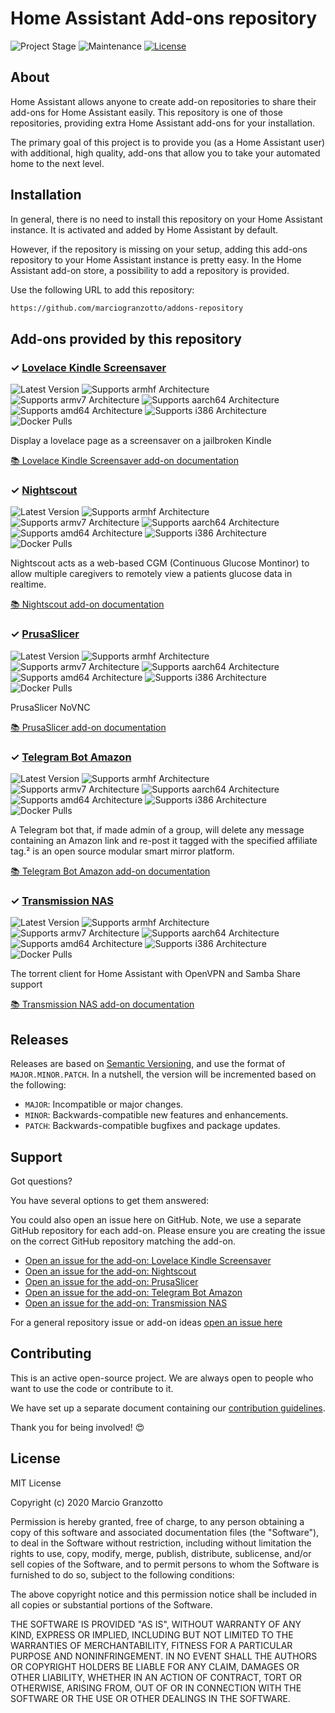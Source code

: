 # Home Assistant Add-ons repository

![Project Stage][project-stage-shield]
![Maintenance][maintenance-shield]
[![License][license-shield]](LICENSE.md)

## About

Home Assistant allows anyone to create add-on repositories to share their
add-ons for Home Assistant easily. This repository is one of those repositories,
providing extra Home Assistant add-ons for your installation.

The primary goal of this project is to provide you (as a Home Assistant user)
with additional, high quality, add-ons that allow you to take your automated
home to the next level.

## Installation

In general, there is no need to install this repository on your
Home Assistant instance. It is activated and added by Home Assistant
by default.

However, if the repository is missing on your setup, adding this add-ons
repository to your Home Assistant instance is pretty easy. In the
Home Assistant add-on store, a possibility to add a repository is provided.

Use the following URL to add this repository:

```txt
https://github.com/marciogranzotto/addons-repository
```

## Add-ons provided by this repository

### &#10003; [Lovelace Kindle Screensaver][addon-lovelace-kindle-screensaver]

![Latest Version][lovelace-kindle-screensaver-version-shield]
![Supports armhf Architecture][lovelace-kindle-screensaver-armhf-shield]
![Supports armv7 Architecture][lovelace-kindle-screensaver-armv7-shield]
![Supports aarch64 Architecture][lovelace-kindle-screensaver-aarch64-shield]
![Supports amd64 Architecture][lovelace-kindle-screensaver-amd64-shield]
![Supports i386 Architecture][lovelace-kindle-screensaver-i386-shield]
![Docker Pulls][lovelace-kindle-screensaver-pulls-shield]

Display a lovelace page as a screensaver on a jailbroken Kindle

[:books: Lovelace Kindle Screensaver add-on documentation][addon-doc-lovelace-kindle-screensaver]

### &#10003; [Nightscout][addon-nightscout]

![Latest Version][nightscout-version-shield]
![Supports armhf Architecture][nightscout-armhf-shield]
![Supports armv7 Architecture][nightscout-armv7-shield]
![Supports aarch64 Architecture][nightscout-aarch64-shield]
![Supports amd64 Architecture][nightscout-amd64-shield]
![Supports i386 Architecture][nightscout-i386-shield]
![Docker Pulls][nightscout-pulls-shield]

Nightscout acts as a web-based CGM (Continuous Glucose Montinor) to allow multiple caregivers to remotely view a patients glucose data in realtime.

[:books: Nightscout add-on documentation][addon-doc-nightscout]

### &#10003; [PrusaSlicer][addon-prusaslicer-novnc]

![Latest Version][prusaslicer-novnc-version-shield]
![Supports armhf Architecture][prusaslicer-novnc-armhf-shield]
![Supports armv7 Architecture][prusaslicer-novnc-armv7-shield]
![Supports aarch64 Architecture][prusaslicer-novnc-aarch64-shield]
![Supports amd64 Architecture][prusaslicer-novnc-amd64-shield]
![Supports i386 Architecture][prusaslicer-novnc-i386-shield]
![Docker Pulls][prusaslicer-novnc-pulls-shield]

PrusaSlicer NoVNC

[:books: PrusaSlicer add-on documentation][addon-doc-prusaslicer-novnc]

### &#10003; [Telegram Bot Amazon][addon-telegram-bot-amazon]

![Latest Version][telegram-bot-amazon-version-shield]
![Supports armhf Architecture][telegram-bot-amazon-armhf-shield]
![Supports armv7 Architecture][telegram-bot-amazon-armv7-shield]
![Supports aarch64 Architecture][telegram-bot-amazon-aarch64-shield]
![Supports amd64 Architecture][telegram-bot-amazon-amd64-shield]
![Supports i386 Architecture][telegram-bot-amazon-i386-shield]
![Docker Pulls][telegram-bot-amazon-pulls-shield]

A Telegram bot that, if made admin of a group, will delete any message containing an Amazon link and re-post it tagged with the specified affiliate tag.² is an open source modular smart mirror platform.

[:books: Telegram Bot Amazon add-on documentation][addon-doc-telegram-bot-amazon]

### &#10003; [Transmission NAS][addon-transmission-nas]

![Latest Version][transmission-nas-version-shield]
![Supports armhf Architecture][transmission-nas-armhf-shield]
![Supports armv7 Architecture][transmission-nas-armv7-shield]
![Supports aarch64 Architecture][transmission-nas-aarch64-shield]
![Supports amd64 Architecture][transmission-nas-amd64-shield]
![Supports i386 Architecture][transmission-nas-i386-shield]
![Docker Pulls][transmission-nas-pulls-shield]

The torrent client for Home Assistant with OpenVPN and Samba Share support

[:books: Transmission NAS add-on documentation][addon-doc-transmission-nas]

## Releases

Releases are based on [Semantic Versioning][semver], and use the format
of ``MAJOR.MINOR.PATCH``. In a nutshell, the version will be incremented
based on the following:

- ``MAJOR``: Incompatible or major changes.
- ``MINOR``: Backwards-compatible new features and enhancements.
- ``PATCH``: Backwards-compatible bugfixes and package updates.

## Support

Got questions?

You have several options to get them answered:


You could also open an issue here on GitHub. Note, we use a separate
GitHub repository for each add-on. Please ensure you are creating the issue
on the correct GitHub repository matching the add-on.

- [Open an issue for the add-on: Lovelace Kindle Screensaver][lovelace-kindle-screensaver-issue]
- [Open an issue for the add-on: Nightscout][nightscout-issue]
- [Open an issue for the add-on: PrusaSlicer][prusaslicer-novnc-issue]
- [Open an issue for the add-on: Telegram Bot Amazon][telegram-bot-amazon-issue]
- [Open an issue for the add-on: Transmission NAS][transmission-nas-issue]

For a general repository issue or add-on ideas [open an issue here][issue]

## Contributing

This is an active open-source project. We are always open to people who want to
use the code or contribute to it.

We have set up a separate document containing our
[contribution guidelines](CONTRIBUTING.md).

Thank you for being involved! :heart_eyes:

## License

MIT License

Copyright (c) 2020 Marcio Granzotto

Permission is hereby granted, free of charge, to any person obtaining a copy
of this software and associated documentation files (the "Software"), to deal
in the Software without restriction, including without limitation the rights
to use, copy, modify, merge, publish, distribute, sublicense, and/or sell
copies of the Software, and to permit persons to whom the Software is
furnished to do so, subject to the following conditions:

The above copyright notice and this permission notice shall be included in all
copies or substantial portions of the Software.

THE SOFTWARE IS PROVIDED "AS IS", WITHOUT WARRANTY OF ANY KIND, EXPRESS OR
IMPLIED, INCLUDING BUT NOT LIMITED TO THE WARRANTIES OF MERCHANTABILITY,
FITNESS FOR A PARTICULAR PURPOSE AND NONINFRINGEMENT. IN NO EVENT SHALL THE
AUTHORS OR COPYRIGHT HOLDERS BE LIABLE FOR ANY CLAIM, DAMAGES OR OTHER
LIABILITY, WHETHER IN AN ACTION OF CONTRACT, TORT OR OTHERWISE, ARISING FROM,
OUT OF OR IN CONNECTION WITH THE SOFTWARE OR THE USE OR OTHER DEALINGS IN THE
SOFTWARE.

[addon-lovelace-kindle-screensaver]: https://github.com/marciogranzotto/hass-lovelace-kindle-screensaver/releases/tag/v0.0.2
[addon-doc-lovelace-kindle-screensaver]: https://github.com/marciogranzotto/hass-lovelace-kindle-screensaver/blob/v0.0.2/README.md
[lovelace-kindle-screensaver-issue]: https://github.com/marciogranzotto/hass-lovelace-kindle-screensaver/issues
[lovelace-kindle-screensaver-version-shield]: https://img.shields.io/badge/version-v0.0.2-blue.svg
[lovelace-kindle-screensaver-pulls-shield]: https://img.shields.io/docker/pulls/marciogranzotto/addon-lovelace-kindle-screensaver-amd64.svg
[lovelace-kindle-screensaver-aarch64-shield]: https://img.shields.io/badge/aarch64-yes-green.svg
[lovelace-kindle-screensaver-amd64-shield]: https://img.shields.io/badge/amd64-yes-green.svg
[lovelace-kindle-screensaver-armhf-shield]: https://img.shields.io/badge/armhf-no-red.svg
[lovelace-kindle-screensaver-armv7-shield]: https://img.shields.io/badge/armv7-yes-green.svg
[lovelace-kindle-screensaver-i386-shield]: https://img.shields.io/badge/i386-no-red.svg
[addon-nightscout]: https://github.com/marciogranzotto/addon-nightscout/releases/tag/v1.3.0
[addon-doc-nightscout]: https://github.com/marciogranzotto/addon-nightscout/blob/v1.3.0/README.md
[nightscout-issue]: https://github.com/marciogranzotto/addon-nightscout/issues
[nightscout-version-shield]: https://img.shields.io/badge/version-v1.3.0-blue.svg
[nightscout-pulls-shield]: https://img.shields.io/docker/pulls/marciogranzotto/image-amd64-addon-nightscout.svg
[nightscout-aarch64-shield]: https://img.shields.io/badge/aarch64-yes-green.svg
[nightscout-amd64-shield]: https://img.shields.io/badge/amd64-yes-green.svg
[nightscout-armhf-shield]: https://img.shields.io/badge/armhf-no-red.svg
[nightscout-armv7-shield]: https://img.shields.io/badge/armv7-no-red.svg
[nightscout-i386-shield]: https://img.shields.io/badge/i386-no-red.svg
[addon-prusaslicer-novnc]: https://github.com/marciogranzotto/addon-prusaslicer-novnc/releases/tag/v2.5.0-alpha3
[addon-doc-prusaslicer-novnc]: https://github.com/marciogranzotto/addon-prusaslicer-novnc/blob/v2.5.0-alpha3/README.md
[prusaslicer-novnc-issue]: https://github.com/marciogranzotto/addon-prusaslicer-novnc/issues
[prusaslicer-novnc-version-shield]: https://img.shields.io/badge/version-v2.5.0-alpha3-blue.svg
[prusaslicer-novnc-pulls-shield]: https://img.shields.io/docker/pulls/marciogranzotto/image-amd64-addon-prusaslicer-novnc.svg
[prusaslicer-novnc-aarch64-shield]: https://img.shields.io/badge/aarch64-no-red.svg
[prusaslicer-novnc-amd64-shield]: https://img.shields.io/badge/amd64-yes-green.svg
[prusaslicer-novnc-armhf-shield]: https://img.shields.io/badge/armhf-no-red.svg
[prusaslicer-novnc-armv7-shield]: https://img.shields.io/badge/armv7-no-red.svg
[prusaslicer-novnc-i386-shield]: https://img.shields.io/badge/i386-no-red.svg
[addon-telegram-bot-amazon]: https://github.com/marciogranzotto/addon-telegram-bot-amazon/releases/tag/v1.0.1
[addon-doc-telegram-bot-amazon]: https://github.com/marciogranzotto/addon-telegram-bot-amazon/blob/v1.0.1/README.md
[telegram-bot-amazon-issue]: https://github.com/marciogranzotto/addon-telegram-bot-amazon/issues
[telegram-bot-amazon-version-shield]: https://img.shields.io/badge/version-v1.0.1-blue.svg
[telegram-bot-amazon-pulls-shield]: https://img.shields.io/docker/pulls/marciogranzotto/addon-telegram-bot-amazon-armhf.svg
[telegram-bot-amazon-aarch64-shield]: https://img.shields.io/badge/aarch64-yes-green.svg
[telegram-bot-amazon-amd64-shield]: https://img.shields.io/badge/amd64-yes-green.svg
[telegram-bot-amazon-armhf-shield]: https://img.shields.io/badge/armhf-yes-green.svg
[telegram-bot-amazon-armv7-shield]: https://img.shields.io/badge/armv7-yes-green.svg
[telegram-bot-amazon-i386-shield]: https://img.shields.io/badge/i386-yes-green.svg
[addon-transmission-nas]: https://github.com/marciogranzotto/addon-transmission-nas/releases/tag/v1.1.3
[addon-doc-transmission-nas]: https://github.com/marciogranzotto/addon-transmission-nas/blob/v1.1.3/README.md
[transmission-nas-issue]: https://github.com/marciogranzotto/addon-transmission-nas/issues
[transmission-nas-version-shield]: https://img.shields.io/badge/version-v1.1.3-blue.svg
[transmission-nas-pulls-shield]: https://img.shields.io/docker/pulls/marciogranzotto/addon-transmission-nas-armhf.svg
[transmission-nas-aarch64-shield]: https://img.shields.io/badge/aarch64-yes-green.svg
[transmission-nas-amd64-shield]: https://img.shields.io/badge/amd64-yes-green.svg
[transmission-nas-armhf-shield]: https://img.shields.io/badge/armhf-yes-green.svg
[transmission-nas-armv7-shield]: https://img.shields.io/badge/armv7-yes-green.svg
[transmission-nas-i386-shield]: https://img.shields.io/badge/i386-yes-green.svg
[issue]: https://github.com/marciogranzotto/addons-repository/issues
[license-shield]: https://img.shields.io/github/license/marciogranzotto/addons-repository.svg
[maintenance-shield]: https://img.shields.io/maintenance/yes/2020.svg
[project-stage-shield]: https://img.shields.io/badge/project%20stage-production%20ready-brightgreen.svg
[semver]: http://semver.org/spec/v2.0.0.html